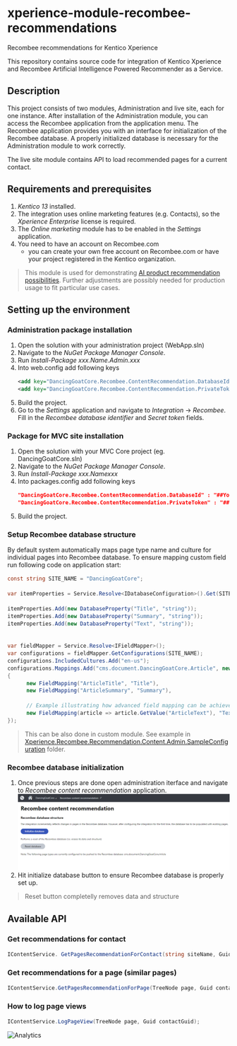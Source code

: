 # xperience-module-recombee-recommendations
Recombee recommendations for Kentico Xperience

This repository contains source code for integration of Kentico Xperience and Recombee Artificial Intelligence Powered Recommender as a Service.

## Description

This project consists of two modules, Administration and live site, each for one instance. 
After installation of the Administration module, you can access the Recombee application from the application menu.
The Recombee application provides you with an interface for initialization of the Recombee database. A properly initialized database 
is necessary for the Administration module to work correctly. 

The live site module contains API to load recommended pages for a current contact.

## Requirements and prerequisites

1. *Kentico 13* installed.
1. The integration uses online marketing features (e.g. Contacts), so the *Xperience Enterprise* license is required.
1. The *Online marketing* module has to be enabled in the *Settings* application.
1. You need to have an account on Recombee.com 
   - you can create your own free account on Recombee.com or have your project registered in the Kentico organization.
   
> This module is used for demonstrating [AI product recommendation possibilities](https://xperience.io/discover/blog/2019-10/artificial-intelligence-ai-is-here-to-help-you-w). Further adjustments are possibly needed for production usage to fit particular use cases. 

## Setting up the environment
### Administration package installation 
1. Open the solution with your administration project (WebApp.sln)
1. Navigate to the *NuGet Package Manager Console*. 
1. Run *Install-Package xxx.Name.Admin.xxx*
1. Into web.config add following keys
    ```XML
    <add key="DancingGoatCore.Recombee.ContentRecommendation.DatabaseId" value="##YourDatabaseID##" />
    <add key="DancingGoatCore.Recombee.ContentRecommendation.PrivateToken" value="##YourPrivateToken##" />
    ```
1. Build the project.
1. Go to the *Settings* application and navigate to *Integration* -> *Recombee*. Fill in the *Recombee database identifier* and *Secret token* fields.
### Package for MVC site installation
1. Open the solution with your MVC Core project (eg. DancingGoatCore.sln)
1. Navigate to the *NuGet Package Manager Console*. 
1. Run *Install-Package xxx.Namexxx*
1. Into packages.config add following keys
   ```JSON
   "DancingGoatCore.Recombee.ContentRecommendation.DatabaseId" : "##YourDatabaseID##"
   "DancingGoatCore.Recombee.ContentRecommendation.PrivateToken" : "##YourPrivateToken##"
   ```
1. Build the project.

### Setup Recombee database structure
By default system automatically maps page type name and culture for individual pages into Recombee database. To ensure mapping custom field run following code on application start:
```c#
const string SITE_NAME = "DancingGoatCore";

var itemProperties = Service.Resolve<IDatabaseConfiguration>().Get(SITE_NAME);

itemProperties.Add(new DatabaseProperty("Title", "string"));
itemProperties.Add(new DatabaseProperty("Summary", "string"));
itemProperties.Add(new DatabaseProperty("Text", "string"));


var fieldMapper = Service.Resolve<IFieldMapper>();
var configurations = fieldMapper.GetConfigurations(SITE_NAME);
configurations.IncludedCultures.Add("en-us");
configurations.Mappings.Add("cms.document.DancingGoatCore.Article", new List<FieldMapping>
{
      new FieldMapping("ArticleTitle", "Title"),
      new FieldMapping("ArticleSummary", "Summary"),
      
      // Example illustrating how advanced field mapping can be achieved. This way even page tags, categories or images (URLs) can be mapped
      new FieldMapping(article => article.GetValue("ArticleText"), "Text")
});
```
> This can be also done in custom module. See example in [Xperience.Recombee.Recommendation.Content.Admin.SampleConfiguration](Xperience.Recombee.Recommendation.Content.Admin.SampleConfiguration) folder.
### Recombee database initialization
1. Once previous steps are done open administration iterface and navigate to _Recombee content recommendation_ application.
![Module user interface](Images/AdministrationInterface.png)
1. Hit initialize database button to ensure Recombee database is properly set up.
> Reset button completelly removes data and structure

## Available API 
### Get recommendations for contact
```c#
IContentService. GetPagesRecommendationForContact(string siteName, Guid contactGuid, int count, string culture, IEnumerable<string> pageTypes = null);
```

### Get recommendations for a page (similar pages)
```c#
IContentService.GetPagesRecommendationForPage(TreeNode page, Guid contactGuid, int count, string culture, IEnumerable<string> pageTypes = null);
```

### How to log page views
```c#
IContentService.LogPageView(TreeNode page, Guid contactGuid);
```





![Analytics](https://kentico-ga-beacon.azurewebsites.net/api/UA-69014260-4/Kentico/xperience-module-recombee-recommendations?pixel)